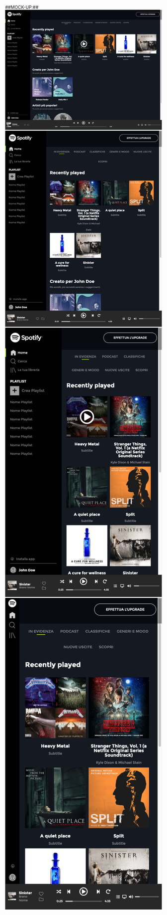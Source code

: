##MOCK-UP:##
![Alt text](img/mockup/spotify-lg.png?raw=true)
![Alt text](img/mockup/spotify-md.png?raw=true)
![Alt text](img/mockup/spotify-sm.png?raw=true)
![Alt text](img/mockup/spotify-xs.png?raw=true)
